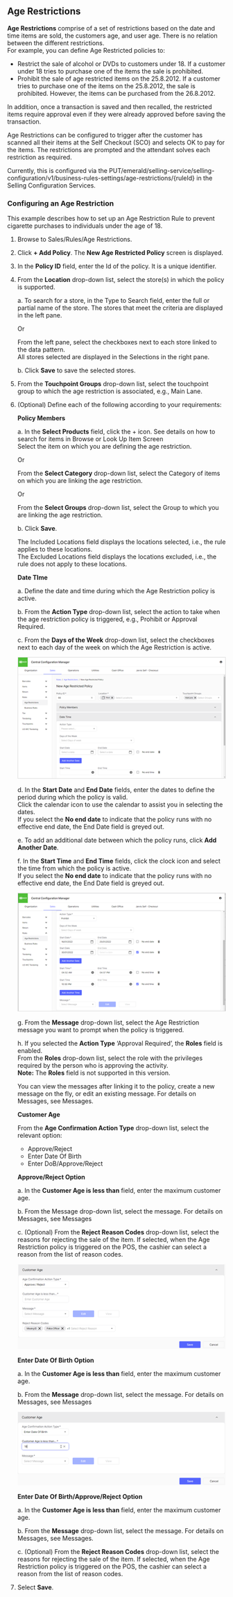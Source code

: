 ## Age Restrictions

**Age Restrictions** comprise of a set of restrictions based on the date and time items are sold, the customers age, and user age. There is no relation between the different restrictions.  
For example, you can define Age Restricted policies to:

* Restrict the sale of alcohol or DVDs to customers under 18. If a customer under 18 tries to purchase one of the items the sale is prohibited.
* Prohibit the sale of age restricted items on the 25.8.2012. If a customer tries to purchase one of the items on the 25.8.2012, the sale is prohibited. However, the items can be purchased from the 26.8.2012.

In addition, once a transaction is saved and then recalled, the restricted items require approval even if they were already approved before saving the transaction.

Age Restrictions can be configured to trigger after the customer has scanned all their items at the Self Checkout (SCO) and selects OK to pay for the items. The restrictions are prompted and the attendant solves each restriction as required.

Currently, this is configured via the PUT/emerald/selling-service/selling-configuration/v1/business-rules-settings/age-restrictions/{ruleId} in the Selling Configuration Services.


### Configuring an Age Restriction

This example describes how to set up an Age Restriction Rule to prevent cigarette purchases to individuals under the age of 18.

1. Browse to Sales/Rules/Age Restrictions.
2. Click **+ Add Policy**. The **New Age Restricted Policy** screen is displayed.
3. In the **Policy ID** field, enter the Id of the policy. It is a unique identifier.
4. From the **Location** drop-down list, select the store(s) in which the policy is supported.

    a. To search for a store, in the Type to Search field, enter the full or partial name of the store. The stores that meet the criteria are displayed in the left pane.

    Or

    From the left pane, select the checkboxes next to each store linked to the data pattern.  
    All stores selected are displayed in the Selections in the right pane.

    b. Click **Save** to save the selected stores.

5. From the **Touchpoint Groups** drop-down list, select the touchpoint group to which the age restriction is associated, e.g., Main Lane.
6. (Optional) Define each of the following according to your requirements:  

    **Policy Members**  

    a. In the **Select Products** field, click the + icon. See details on how to search for items in Browse or Look Up Item Screen  
    Select the item on which you are defining the age restriction.

    Or  

    From the **Select Category** drop-down list, select the Category of items on which you are linking the age restriction.

    Or  

    From the **Select Groups** drop-down list, select the Group to which you are linking the age restriction.  

    b. Click **Save**.  

    The Included Locations field displays the locations selected, i.e., the rule applies to these locations.  
    The Excluded Locations field displays the locations excluded, i.e., the rule does not apply to these locations.  

    **Date TIme**  

    a. Define the date and time during which the Age Restriction policy is active.  

    b. From the **Action Type** drop-down list, select the action to take when the age restriction policy is triggered, e.g., Prohibit or Approval Required.  

    c. From the **Days of the Week** drop-down list, select the checkboxes next to each day of the week on which the Age Restriction is active.

    ![Date Time Form](/Images/datetimeform.png)

    d. In the **Start Date** and **End Date** fields, enter the dates to define the period during which the policy is valid.  
    Click the calendar icon to use the calendar to assist you in selecting the dates.  
    If you select the **No end date** to indicate that the policy runs with no effective end date, the End Date field is greyed out.  

    e. To add an additional date between which the policy runs, click **Add Another Date**.  

    f. In the **Start Time** and **End Time** fields, click the clock icon and select the time from which the policy is active.  
    If you select the **No end date** to indicate that the policy runs with no effective end date, the End Date field is greyed out.

   ![Date Time Prohibit Form](/Images/DateTimeProhibitForm.png)

    g. From the **Message** drop-down list, select the Age Restriction message you want to prompt when the policy is triggered.  

    h. If you selected the **Action Type** ‘Approval Required’, the **Roles** field is enabled.  
    From the **Roles** drop-down list, select the role with the privileges required by the person who is approving the activity.  
    **Note:** The **Roles** field is not supported in this version.

    You can view the messages after linking it to the policy, create a new message on the fly, or edit an existing message. For details on Messages, see Messages.  

    **Customer Age**

    From the **Age Confirmation Action Type** drop-down list, select the relevant option:  
    * Approve/Reject  
    * Enter Date Of Birth  
    * Enter DoB/Approve/Reject

    **Approve/Reject Option**

    a. In the **Customer Age is less than** field, enter the maximum customer age.  

    b. From the Message drop-down list, select the message. For details on Messages, see Messages  

    c. (Optional) From the **Reject Reason Codes** drop-down list, select the reasons for rejecting the sale of the item. If selected, when the Age Restriction policy is triggered on the POS, the cashier can select a reason from the list of reason codes.  

    ![Customer Age Form](/Images/CustomerAgeForm.png)

    **Enter Date Of Birth Option**

    a. In the **Customer Age is less than** field, enter the maximum customer age.

    b. From the **Message** drop-down list, select the message. For details on Messages, see Messages

    ![Customer Age Confirmation Acion Type Form](/Images/CustomerAgeConfirmationActionTypeForm.png)  

    **Enter Date Of Birth/Approve/Reject Option**

    a. In the **Customer Age is less than** field, enter the maximum customer age.

    b. From the **Message** drop-down list, select the message. For details on Messages, see Messages.

    c. (Optional) From the **Reject Reason Codes** drop-down list, select the reasons for rejecting the sale of the item. If selected, when the Age Restriction policy is triggered on the POS, the cashier can select a reason from the list of reason codes.  

7. Select **Save**.